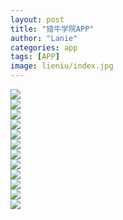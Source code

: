 ```yaml
---
layout: post
title: "猎牛学院APP"
author: "Lanie"
categories: app
tags: [APP]
image: lieniu/index.jpg
---
```


<div class="masonry">
	<div class="item">
		<div class="item_content">
			<img src="{{ site.github.url }}/assets/img/lieniu/1.jpg">
		</div>
	</div>

</div>

<div class="masonry">
	<div class="item">
		<div class="item_content">
		<img src="{{ site.github.url }}/assets/img/lieniu/2.jpg">
</div>
</div>
</div>
<div class="masonry">
	<div class="item">
		<div class="item_content">
		<img src="{{ site.github.url }}/assets/img/lieniu/3.jpg">
</div>
</div>
</div>
<div class="masonry">
	<div class="item">
		<div class="item_content">
		<img src="{{ site.github.url }}/assets/img/lieniu/4.jpg">
</div>
</div>
</div>
<div class="masonry">
	<div class="item">
		<div class="item_content">
		<img src="{{ site.github.url }}/assets/img/lieniu/5.jpg">
</div>
</div>
</div>
<div class="masonry">
	<div class="item">
		<div class="item_content">
		<img src="{{ site.github.url }}/assets/img/lieniu/6.jpg">
</div>
</div>
</div>
<div class="masonry">
	<div class="item">
		<div class="item_content">
		<img src="{{ site.github.url }}/assets/img/lieniu/7.jpg">
</div>
</div>
</div>
<div class="masonry">
	<div class="item">
		<div class="item_content">
		<img src="{{ site.github.url }}/assets/img/lieniu/8.jpg">
</div>
</div>
</div>
<div class="masonry">
	<div class="item">
		<div class="item_content">
		<img src="{{ site.github.url }}/assets/img/lieniu/9.jpg">
</div>
</div>
</div>
<div class="masonry">
	<div class="item">
		<div class="item_content">
		<img src="{{ site.github.url }}/assets/img/lieniu/anli_1.jpg">
</div>
</div>
</div>
<div class="masonry">
	<div class="item">
		<div class="item_content">
		<img src="{{ site.github.url }}/assets/img/lieniu/anli_2.jpg">
</div>
</div>
</div>
<div class="masonry">
	<div class="item">
		<div class="item_content">
		<img src="{{ site.github.url }}/assets/img/lieniu/anli_3.jpg">
</div>
</div>
</div>